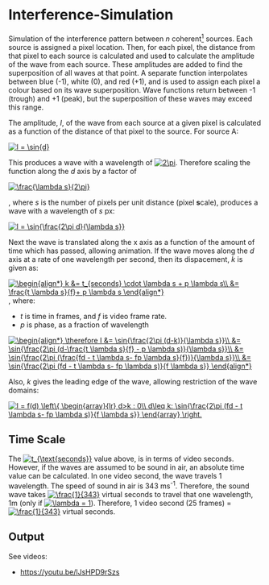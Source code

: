 # Interference-Simulation
Simulation of the interference pattern between *n* coherent[<sup>1</sup>](https://github.com/tomnwright/Interference-Simulation/issues/2) sources. Each source is assigned a pixel location. Then, for each pixel, the distance from that pixel to each source is calculated and used to calculate the amplitude of the wave from each source. These amplitudes are added to find the superposition of all waves at that point. A separate function interpolates between blue (-1), white (0), and red (+1), and is used to assign each pixel a colour based on its wave superposition. Wave functions return between -1 (trough) and +1 (peak), but the superposition of these waves may exceed this range.

The amplitude, *I*, of the wave from each source at a given pixel is calculated as a function of the distance of that pixel to the source. For source A:

<a href="https://www.codecogs.com/eqnedit.php?latex=I&space;=&space;\sin{d}" target="_blank"><img src="https://latex.codecogs.com/gif.latex?I&space;=&space;\sin{d}" title="I = \sin{d}" /></a>

This produces a wave with a wavelength of <a href="https://www.codecogs.com/eqnedit.php?latex=2\pi" target="_blank"><img src="https://latex.codecogs.com/svg.latex?2\pi" title="2\pi" /></a>. Therefore scaling the function along the *d* axis by a factor of

<a href="https://www.codecogs.com/eqnedit.php?latex=\frac{\lambda&space;s}{2\pi}" target="_blank"><img src="https://latex.codecogs.com/svg.latex?\frac{\lambda&space;s}{2\pi}" title="\frac{\lambda s}{2\pi}" /></a>

, where *s* is the number of pixels per unit distance (pixel **s**cale), produces a wave with a wavelength of *s* px:

<a href="https://www.codecogs.com/eqnedit.php?latex=I&space;=&space;\sin{\frac{2\pi&space;d}{\lambda&space;s}}" target="_blank"><img src="https://latex.codecogs.com/svg.latex?I&space;=&space;\sin{\frac{2\pi&space;d}{\lambda&space;s}}" title="I = \sin{\frac{2\pi d}{\lambda s}}" /></a>

Next the wave is translated along the x axis as a function of the amount of time which has passed, allowing animation. If the wave moves along the *d* axis at a rate of one wavelength per second, then its dispacement, *k* is given as:

<a href="https://www.codecogs.com/eqnedit.php?latex=\begin{align*}&space;k&space;&=&space;t_{seconds}&space;\cdot&space;\lambda&space;s&space;&plus;&space;p&space;\lambda&space;s\\&space;&=&space;\frac{t&space;\lambda&space;s}{f}&plus;&space;p&space;\lambda&space;s&space;\end{align*}" target="_blank"><img src="https://latex.codecogs.com/svg.latex?\begin{align*}&space;k&space;&=&space;t_{seconds}&space;\cdot&space;\lambda&space;s&space;&plus;&space;p&space;\lambda&space;s\\&space;&=&space;\frac{t&space;\lambda&space;s}{f}&plus;&space;p&space;\lambda&space;s&space;\end{align*}" title="\begin{align*} k &= t_{seconds} \cdot \lambda s + p \lambda s\\ &= \frac{t \lambda s}{f}+ p \lambda s \end{align*}" /></a>, where:
* *t* is time in frames, and *f* is video frame rate.
* *p* is phase, as a fraction of wavelength

<a href="https://www.codecogs.com/eqnedit.php?latex=\begin{align*}&space;\therefore&space;I&space;&=&space;\sin{\frac{2\pi&space;(d-k)}{\lambda&space;s}}\\&space;&=&space;\sin{\frac{2\pi&space;(d-\frac{t&space;\lambda&space;s}{f}&space;-&space;p&space;\lambda&space;s)}{\lambda&space;s}}\\&space;&=&space;\sin{\frac{2\pi&space;(\frac{fd&space;-&space;t&space;\lambda&space;s-&space;fp&space;\lambda&space;s}{f})}{\lambda&space;s}}\\&space;&=&space;\sin{\frac{2\pi&space;(fd&space;-&space;t&space;\lambda&space;s-&space;fp&space;\lambda&space;s)}{f&space;\lambda&space;s}}&space;\end{align*}" target="_blank"><img src="https://latex.codecogs.com/svg.latex?\begin{align*}&space;\therefore&space;I&space;&=&space;\sin{\frac{2\pi&space;(d-k)}{\lambda&space;s}}\\&space;&=&space;\sin{\frac{2\pi&space;(d-\frac{t&space;\lambda&space;s}{f}&space;-&space;p&space;\lambda&space;s)}{\lambda&space;s}}\\&space;&=&space;\sin{\frac{2\pi&space;(\frac{fd&space;-&space;t&space;\lambda&space;s-&space;fp&space;\lambda&space;s}{f})}{\lambda&space;s}}\\&space;&=&space;\sin{\frac{2\pi&space;(fd&space;-&space;t&space;\lambda&space;s-&space;fp&space;\lambda&space;s)}{f&space;\lambda&space;s}}&space;\end{align*}" title="\begin{align*} \therefore I &= \sin{\frac{2\pi (d-k)}{\lambda s}}\\ &= \sin{\frac{2\pi (d-\frac{t \lambda s}{f} - p \lambda s)}{\lambda s}}\\ &= \sin{\frac{2\pi (\frac{fd - t \lambda s- fp \lambda s}{f})}{\lambda s}}\\ &= \sin{\frac{2\pi (fd - t \lambda s- fp \lambda s)}{f \lambda s}} \end{align*}" /></a>

Also, *k* gives the leading edge of the wave, allowing restriction of the wave domains:

<a href="https://www.codecogs.com/eqnedit.php?latex=I&space;=&space;f(d)&space;\left\{&space;\begin{array}{lr}&space;d>k&space;:&space;0\\&space;d\leq&space;k:&space;\sin{\frac{2\pi&space;(fd&space;-&space;t&space;\lambda&space;s-&space;fp&space;\lambda&space;s)}{f&space;\lambda&space;s}}&space;\end{array}&space;\right." target="_blank"><img src="https://latex.codecogs.com/svg.latex?I&space;=&space;f(d)&space;\left\{&space;\begin{array}{lr}&space;d>k&space;:&space;0\\&space;d\leq&space;k:&space;\sin{\frac{2\pi&space;(fd&space;-&space;t&space;\lambda&space;s-&space;fp&space;\lambda&space;s)}{f&space;\lambda&space;s}}&space;\end{array}&space;\right." title="I = f(d) \left\{ \begin{array}{lr} d>k : 0\\ d\leq k: \sin{\frac{2\pi (fd - t \lambda s- fp \lambda s)}{f \lambda s}} \end{array} \right." /></a>
## Time Scale
The <a href="https://www.codecogs.com/eqnedit.php?latex=t_{\text{seconds}}" target="_blank"><img src="https://latex.codecogs.com/gif.latex?t_{\text{seconds}}" title="t_{\text{seconds}}" /></a> value above, is in terms of video seconds. However, if the waves are assumed to be sound in air, an absolute time value can be calculated. In one video second, the wave travels 1 wavelength. The speed of sound in air is 343 ms<sup>-1</sup>. Therefore, the sound wave takes <a href="https://www.codecogs.com/eqnedit.php?latex=\frac{1}{343}" target="_blank"><img src="https://latex.codecogs.com/gif.latex?\frac{1}{343}" title="\frac{1}{343}" /></a> virtual seconds to travel that one wavelength, 1m (only if <a href="https://www.codecogs.com/eqnedit.php?latex=\lambda&space;=&space;1" target="_blank"><img src="https://latex.codecogs.com/gif.latex?\lambda&space;=&space;1" title="\lambda = 1" /></a>). Therefore, 1 video second (25 frames) = <a href="https://www.codecogs.com/eqnedit.php?latex=\frac{1}{343}" target="_blank"><img src="https://latex.codecogs.com/gif.latex?\frac{1}{343}" title="\frac{1}{343}" /></a> virtual seconds.

## Output

See videos:

* https://youtu.be/lJsHPD9rSzs
